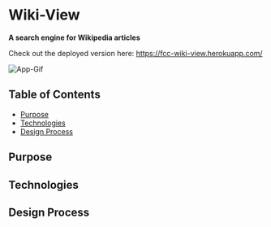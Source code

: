 # Wiki-View
**A search engine for Wikipedia articles**

Check out the deployed version here: https://fcc-wiki-view.herokuapp.com/

![App-Gif](https://s3.us-east-2.amazonaws.com/fcc-wiki-view/wiki-view.gif)

## Table of Contents 
- [Purpose](#purpose)
- [Technologies](#technologies)
- [Design Process](#design-process)

## Purpose



## Technologies



## Design Process
